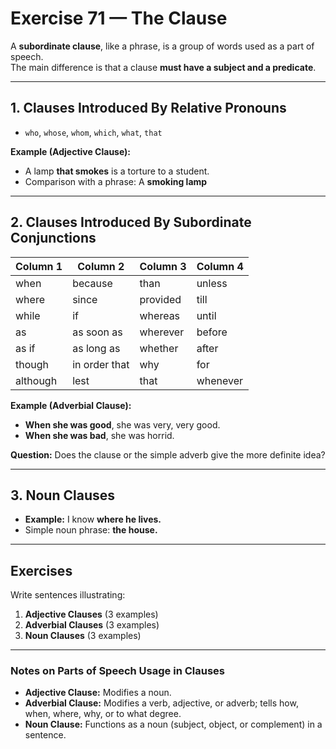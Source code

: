 # Exercise 71 — The Clause

A **subordinate clause**, like a phrase, is a group of words used as a part of speech.  
The main difference is that a clause **must have a subject and a predicate**.  

---

## 1. Clauses Introduced By Relative Pronouns

- `who`, `whose`, `whom`, `which`, `what`, `that`  

**Example (Adjective Clause):**  
- A lamp **that smokes** is a torture to a student.  
- Comparison with a phrase: A **smoking lamp**  

---

## 2. Clauses Introduced By Subordinate Conjunctions

| Column 1      | Column 2      | Column 3        | Column 4       |
|---------------|---------------|----------------|----------------|
| when          | because       | than           | unless         |
| where         | since         | provided       | till           |
| while         | if            | whereas        | until          |
| as            | as soon as    | wherever       | before         |
| as if         | as long as    | whether        | after          |
| though        | in order that | why            | for            |
| although      | lest          | that           | whenever       |


**Example (Adverbial Clause):**  
- **When she was good**, she was very, very good.  
- **When she was bad**, she was horrid.  

**Question:** Does the clause or the simple adverb give the more definite idea?  

---

## 3. Noun Clauses

- **Example:** I know **where he lives.**  
- Simple noun phrase: **the house.**

---

## Exercises

Write sentences illustrating:

1. **Adjective Clauses** (3 examples)  
2. **Adverbial Clauses** (3 examples)  
3. **Noun Clauses** (3 examples)

---

### Notes on Parts of Speech Usage in Clauses

- **Adjective Clause:** Modifies a noun.  
- **Adverbial Clause:** Modifies a verb, adjective, or adverb; tells how, when, where, why, or to what degree.  
- **Noun Clause:** Functions as a noun (subject, object, or complement) in a sentence.
